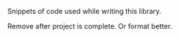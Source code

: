 Snippets of code used while writing this library.

Remove after project is complete. Or format better.